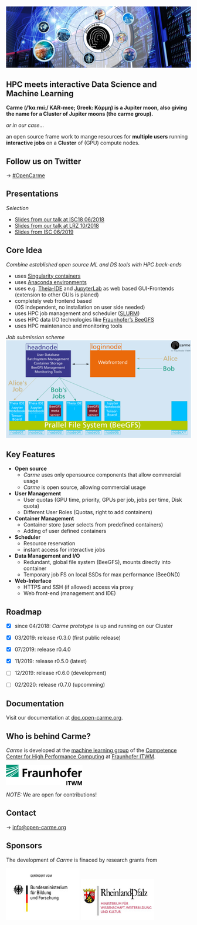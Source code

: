 ![carme_stage](Images/Carme-Stage--dark--symmetric.jpg)


## **HPC meets interactive Data Science and Machine Learning**
**Carme (/ˈkɑːrmiː/ KAR-mee; Greek: Κάρμη) is a Jupiter moon, also giving the name for a Cluster of Jupiter moons (the carme group).**

_or in our case..._

an open source frame work to mange resources for **multiple users** running **interactive jobs** on a **Cluster** of (GPU) compute nodes.


## **Follow us on Twitter**
&rarr; [#OpenCarme](https://twitter.com/open_carme)


## **Presentations**
_Selection_
* [Slides from our talk at ISC18 06/2018](https://www.researchgate.net/publication/325967129_Carme-An_Open_Source_Framework_for_Multi-User_Interactive_Machine_Learning_on_Distributed_GPU-Systems)
* [Slides from our talk at LRZ 10/2018](https://www.researchgate.net/publication/328161743_Carme-An_Open_Source_Framework_for_Multi-User_Interactive_Machine_Learning_on_Distributed_GPU-Systems)
* [Slides from ISC 06/2019](https://www.researchgate.net/publication/334319039_Carme_-An_Open_Source_Framework_for_Multi-User_Interactive_Machine_Learning_on_Distributed_GPU-Systems)


## **Core Idea**
_Combine established open source ML and DS tools with HPC back-ends_
* uses [Singularity containers](https://sylabs.io)
* uses [Anaconda environments](https://www.anaconda.com/distribution)
* uses e.g. [Theia-IDE](https://theia-ide.org) and [JupyterLab](https://github.com/jupyterlab/jupyterlab) as web based GUI-Frontends  
  (extension to other GUIs is planed)
* completely web frontend based  
  (OS independent, no installation on user side needed)   
* uses HPC job management and scheduler ([SLURM](https://slurm.schedmd.com))
* uses HPC data I/O technologies like [Fraunhofer’s BeeGFS](https://www.beegfs.io)
* uses HPC maintenance and monitoring tools

_Job submission scheme_
<img src="Images/carme-run.png" width="700">


## **Key Features**
* **Open source**
  * *Carme* uses only opensource components that allow commercial usage
  * *Carme* is open source, allowing commercial usage  
* **User Management**
  * User quotas (GPU time, priority, GPUs per job, jobs per time, Disk quota)
  * Different User Roles (Quotas, right to add containers) 
* **Container Management**
  * Container store (user selects from predefined containers)
  * Adding of user defined containers
* **Scheduler**
  * Resource reservation
  * instant access for interactive jobs   
* **Data Management and I/O**
  * Redundant, global file system (BeeGFS), mounts directly into container
  * Temporary job FS on local SSDs for max performance (BeeOND) 
* **Web-Interface**
  * HTTPS and SSH (if allowed) access via proxy 
  * Web front-end (management and IDE)   

 
## **Roadmap**
* [x] since 04/2018: _Carme prototype_ is up and running on our Cluster 
* [x] 03/2019: release r0.3.0 (first public release)
* [x] 07/2019: release r0.4.0
* [x] 11/2019: release r0.5.0 (latest)
* [ ] 12/2019: release r0.6.0 (development)
* [ ] 02/2020: release r0.7.0 (upcomming)


## **Documentation**
Visit our documentation at [doc.open-carme.org](http://doc.open-carme.org).


## **Who is behind Carme?**
_Carme_ is developed at the [machine learning group](http://itwm.fraunhofer.de/ml) of the [Competence Center for High Performance Computing](https://www.itwm.fraunhofer.de/en/departments/hpc.html) at [Fraunhofer ITWM](https://www.itwm.fraunhofer.de).

![](Images/FhG-ITWM.png)

_NOTE:_ We are open for contributions!


## **Contact**
&rarr; info@open-carme.org


## **Sponsors**
The development of _Carme_ is finaced by research grants from

![](Images/BMBF.jpeg )
![](Images/RLP.jpg )

